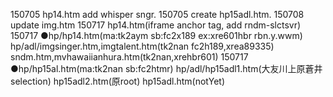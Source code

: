 150705 hp14.htm add whisper sngr. 
150705 create hp15adl.htm. 
150708 update img.htm
150717 hp14.htm(iframe anchor tag, add rndm-slctsvr)
150717 ●hp/hp14.htm(ma:tk2aym  sb:fc2x189  ex:xre601hbr rbn.y.wwm)
        hp/adl/imgsinger.htm,imgtalent.htm(tk2nan fc2h189,xrea89335)  sndm.htm,mvhawaiianhura.htm(tk2nan,xrehbr601)
150717 ●hp/hp15al.htm(ma:tk2nan sb:fc2htmr)
        hp/adl/hp15adl1.htm(大友川上原蒼井selection)  hp15adl2.htm(原root)  hp15adl.htm(notYet)
        
